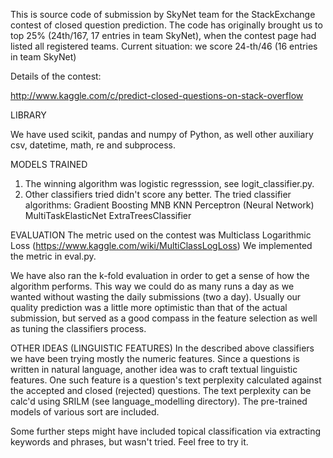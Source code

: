 This is source code of submission by SkyNet team for the StackExchange contest of closed question prediction.
The code has originally brought us to top 25% (24th/167, 17 entries in team SkyNet), when the contest page had listed all registered teams.
Current situation: we score 24-th/46 (16 entries in team SkyNet)

Details of the contest:

http://www.kaggle.com/c/predict-closed-questions-on-stack-overflow

LIBRARY

We have used scikit, pandas and numpy of Python, as well other auxiliary csv, datetime, math, re and subprocess.

MODELS TRAINED

1. The winning algorithm was logistic regresssion, see logit_classifier.py. 
2. Other classifiers tried didn't score any better. 
The tried classifier algorithms: 
   Gradient Boosting
   MNB
   KNN
   Perceptron (Neural Network)
   MultiTaskElasticNet
   ExtraTreesClassifier 

EVALUATION
The metric used on the contest was Multiclass Logarithmic Loss (https://www.kaggle.com/wiki/MultiClassLogLoss)
We implemented the metric in eval.py.

We have also ran the k-fold evaluation in order to get a sense of how the algorithm performs. This way we could do as many runs a day
as we wanted without wasting the daily submissions (two a day). Usually our quality prediction was a little more optimistic than that of the
actual submission, but served as a good compass in the feature selection as well as tuning the classifiers process.

OTHER IDEAS (LINGUISTIC FEATURES)
In the described above classifiers we have been trying mostly the numeric features. Since a questions is written in natural language, another
idea was to craft textual linguistic features. One such feature is a question's text perplexity calculated against the accepted and closed (rejected)
questions. The text perplexity can be calc'd using SRILM (see language_modelling directory). The pre-trained models of various sort are included.

Some further steps might have included topical classification via extracting keywords and phrases, but wasn't tried. Feel free to try it.

